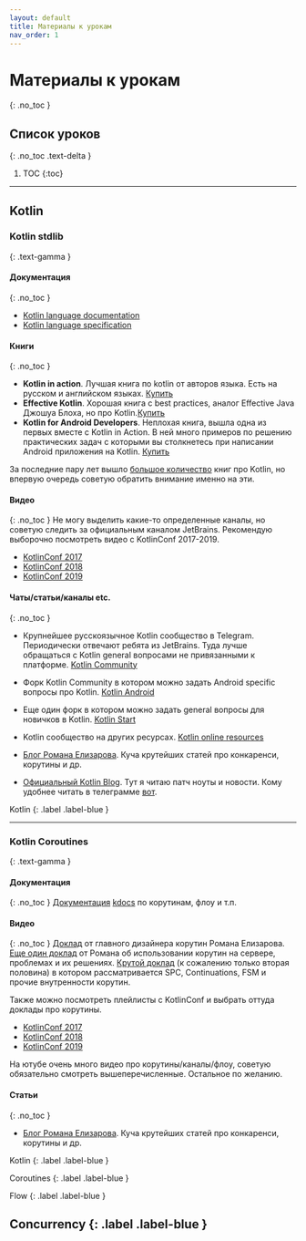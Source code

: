 ```yaml
---
layout: default
title: Материалы к урокам
nav_order: 1
---
```


# Материалы к урокам
{: .no_toc }

## Список уроков
{: .no_toc .text-delta }

1. TOC
{:toc}

---

## Kotlin

### Kotlin stdlib
{: .text-gamma }

#### Документация
{: .no_toc }
- [Kotlin language documentation](https://kotlinlang.org/docs/kotlin-docs.pdf)
- [Kotlin language specification](https://kotlin.github.io/kotlin-spec/)

#### Книги 
{: .no_toc }
- **Kotlin in action**. Лучшая книга по kotlin от авторов языка. Есть на русском и английском языках. [Купить](https://www.manning.com/books/kotlin-in-action)
- **Effective Kotlin**. Хорошая книга с best practices, аналог Effective Java Джошуа Блоха, но про Kotlin.[Купить](https://leanpub.com/effectivekotlin/)
- **Kotlin for Android Developers**. Неплохая книга, вышла одна из первых вместе с Kotlin in Action. В ней много примеров по решению практических задач с которыми вы столкнетесь при написании Android приложения на Kotlin. [Купить](https://leanpub.com/kotlin-for-android-developers)

За последние пару лет вышло [большое количество](https://kotlinlang.org/docs/books.html) книг про Kotlin, но впервую очередь советую обратить внимание именно на эти.

#### Видео
{: .no_toc }
Не могу выделить какие-то определенные каналы, но советую следить за официальным каналом JetBrains. Рекомендую выборочно посмотреть видео с KotlinConf 2017-2019.

- [KotlinConf 2017](https://www.youtube.com/watch?v=spFtUgL32yA&list=PLQ176FUIyIUY6UK1cgVsbdPYA3X5WLam5)
- [KotlinConf 2018](https://www.youtube.com/watch?v=xvdz2H7A7ig&list=PLQ176FUIyIUbVvFMqDc2jhxS-t562uytr)
- [KotlinConf 2019](https://www.youtube.com/watch?v=NJLLPBgtiD4&list=PLQ176FUIyIUY6SKGl3Cj9yeYibBuRr3Hl)

#### Чаты/статьи/каналы etc.
{: .no_toc }
- Крупнейшее русскоязычное Kotlin сообщество в Telegram. Периодически отвечают ребята из JetBrains. Туда лучше обращаться с Kotlin general вопросами не привязанными к платформе. [Kotlin Community](https://t.me/kotlin_lang)
- Форк Kotlin Community в котором можно задать Android specific вопросы про Kotlin. [Kotlin Android](https://t.me/kotlin_mobile)
- Еще один форк в котором можно задать general вопросы для новичков в Kotlin. [Kotlin Start](https://t.me/kotlin_start)
- Kotlin сообщество на других ресурсах. [Kotlin online resources](https://kotlinlang.org/community/)

- [Блог Романа Елизарова](https://medium.com/@elizarov). Куча крутейших статей про конкаренси, корутины и др.
- [Официальный Kotlin Blog](https://blog.jetbrains.com/kotlin/). Тут я читаю патч ноуты и новости. Кому удобнее читать в телеграмме [вот](https://t.me/TheDailyKotlin).

Kotlin
{: .label .label-blue }


---

### Kotlin Coroutines
{: .text-gamma }

#### Документация
{: .no_toc }
[Документация](https://kotlinlang.org/docs/reference/coroutines/coroutines-guide.html)
[kdocs](https://kotlin.github.io/kotlinx.coroutines/) по корутинам, флоу и т.п.

#### Видео
{: .no_toc }
[Доклад](https://www.youtube.com/watch?v=b4mBmi1QNF0&) от главного дизайнера корутин Романа Елизарова.
[Еще один доклад](https://www.youtube.com/watch?v=hdbI_hp6FvM) от Романа об использовании корутин на сервере, проблемах и их решениях. 
[Крутой доклад](https://www.youtube.com/watch?v=9KSxI3eACd8) (к сожалению только вторая половина) в котором рассматривается SPC, Continuations, FSM и прочие внутренности корутин. 

Также можно посмотреть плейлисты с KotlinConf и выбрать оттуда доклады про корутины. 
- [KotlinConf 2017](https://www.youtube.com/watch?v=spFtUgL32yA&list=PLQ176FUIyIUY6UK1cgVsbdPYA3X5WLam5)
- [KotlinConf 2018](https://www.youtube.com/watch?v=xvdz2H7A7ig&list=PLQ176FUIyIUbVvFMqDc2jhxS-t562uytr)
- [KotlinConf 2019](https://www.youtube.com/watch?v=NJLLPBgtiD4&list=PLQ176FUIyIUY6SKGl3Cj9yeYibBuRr3Hl)

На ютубе очень много видео про корутины/каналы/флоу, советую обязательно смотреть вышеперечисленные. Остальное по желанию. 

#### Статьи
{: .no_toc }
- [Блог Романа Елизарова](https://medium.com/@elizarov). Куча крутейших статей про конкаренси, корутины и др.

Kotlin
{: .label .label-blue }

Coroutines
{: .label .label-blue }

Flow
{: .label .label-blue }

Concurrency
{: .label .label-blue }
---
